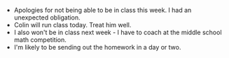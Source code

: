 * Apologies for not being able to be in class this week.  I had an
  unexpected obligation.  
* Colin will run class today.  Treat him well.
* I also won't be in class next week - I have to coach at the middle 
  school math competition.
* I'm likely to be sending out the homework in a day or two.

